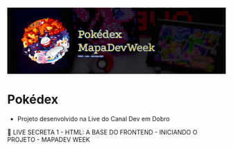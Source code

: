 ![enter image description here](https://github.com/adriellison/myCodes/blob/main/Pok%C3%A9dex/cover.png)
#  Pokédex

- Projeto desenvolvido na Live do Canal Dev em Dobro

🔴 LIVE SECRETA 1 - HTML: A BASE DO FRONTEND - INICIANDO O PROJETO - MAPADEV WEEK
